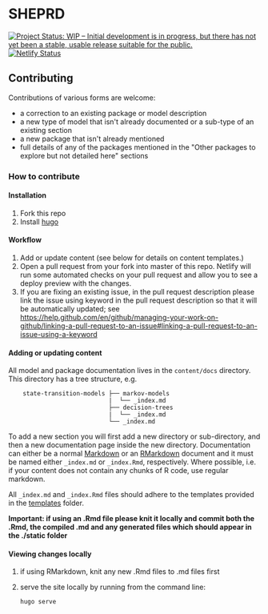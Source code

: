 # SHEPRD

[![Project Status: WIP – Initial development is in progress, but there has not yet been a stable, usable release suitable for the public.](https://www.repostatus.org/badges/latest/wip.svg)](https://www.repostatus.org/#wip) [![Netlify Status](https://api.netlify.com/api/v1/badges/92f3efe9-8473-4ebd-a29d-bb9fbb93f8dc/deploy-status)](https://app.netlify.com/sites/hermes-sheprd/deploys)

## Contributing

Contributions of various forms are welcome:

* a correction to an existing package or model description
* a new type of model that isn't already documented or a sub-type of an existing section
* a new package that isn't already mentioned
* full details of any of the packages mentioned in the "Other packages to explore but not detailed here" sections

### How to contribute
#### Installation

1. Fork this repo
1. Install [hugo](https://gohugo.io/getting-started/installing/)

#### Workflow
1. Add or update content (see below for details on content templates.)
1. Open a pull request from your fork into master of this repo. Netlify will run some 
automated checks on your pull request and allow you to see a deploy preview with the changes.
1. If you are fixing an existing issue, in the pull request description please link the issue using 
keyword in the pull request description so that it will be automatically updated; see https://help.github.com/en/github/managing-your-work-on-github/linking-a-pull-request-to-an-issue#linking-a-pull-request-to-an-issue-using-a-keyword

#### Adding or updating content

All model and package documentation lives in the `content/docs` directory. This directory has a tree structure, 
e.g.

```
    state-transition-models ├── markov-models
                            |  └── _index.md
                            ├── decision-trees
                            |  └── _index.md
                            └── _index.md
```

To add a new section you will first add a new directory or sub-directory, and then a new documentation page inside 
the new directory.
Documentation can either be a normal 
[Markdown](https://www.markdownguide.org/cheat-sheet/) or an [RMarkdown](https://rstudio.com/wp-content/uploads/2015/02/rmarkdown-cheatsheet.pdf) document
and it must be named either `_index.md` or `_index.Rmd`, respectively. Where possible, i.e. if your content does not 
contain any chunks of R code, use regular markdown.

All `_index.md` and `_index.Rmd` files should adhere to the templates provided in the 
[templates](https://github.com/HealthEconomicsHackathon/SHEPRD/tree/master/templates) folder.

**Important: if using an .Rmd file please knit it locally and commit both the .Rmd, the compiled .md and any 
generated files which should appear in the ./static folder** 

#### Viewing changes locally

1. if using RMarkdown, knit any new .Rmd files to .md files first
     
1. serve the site locally by running from the command line:

    `hugo serve`
